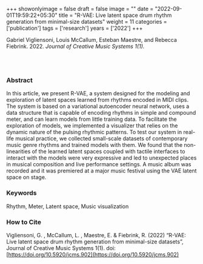 +++
showonlyimage = false
draft = false
image = ""
date = "2022-09-01T19:59:22+05:30"
title = "R-VAE: Live latent space drum rhythm generation from minimal-size datasets"
weight = 11
categories = ['publication']
tags = ['research']
years = ['2022']
+++

Gabriel Vigliensoni, Louis McCallum, Esteban Maestre, and Rebecca Fiebrink. 2022.  _Journal of Creative Music Systems 1(1)._

<br><br>

<!--more-->

### Abstract

In this article, we present R-VAE, a system designed for the modeling and exploration of latent spaces learned from rhythms encoded in MIDI clips. The system is based on a variational autoencoder neural network, uses a data structure that is capable of encoding rhythms in simple and compound meter, and can learn models from little training data. To facilitate the exploration of models, we implemented a visualizer that relies on the dynamic nature of the pulsing rhythmic patterns. To test our system in real-life musical practice, we collected small-scale datasets of contemporary music genre rhythms and trained models with them. We found that the non-linearities of the learned latent spaces coupled with tactile interfaces to interact with the models were very expressive and led to unexpected places in musical composition and live performance settings. A music album was recorded and it was premiered at a major music festival using the VAE latent space on stage.

### Keywords
Rhythm, Meter, Latent space, Music visualization

### How to Cite
Vigliensoni, G. , McCallum, L. , Maestre, E. & Fiebrink, R. (2022) “R-VAE: Live latent space drum rhythm generation from minimal-size datasets”, Journal of Creative Music Systems 1(1). doi: [https://doi.org/10.5920/jcms.902](https://doi.org/10.5920/jcms.902)